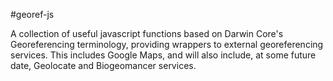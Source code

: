 #georef-js

A collection of useful javascript functions based on Darwin Core's Georeferencing terminology, providing wrappers to external georeferencing services. This includes Google Maps, and will also include, at some future date, Geolocate and Biogeomancer services.
